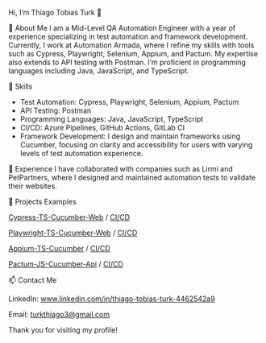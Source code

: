 Hi, I’m Thiago Tobias Turk 👋

🚀 About Me
I am a Mid-Level QA Automation Engineer with a year of experience specializing in test automation and framework development. Currently, I work at Automation Armada, where I refine my skills with tools such as Cypress, Playwright, Selenium, Appium, and Pactum. My expertise also extends to API testing with Postman. I’m proficient in programming languages including Java, JavaScript, and TypeScript.

🔧 Skills
- Test Automation: Cypress, Playwright, Selenium, Appium, Pactum
- API Testing: Postman
- Programming Languages: Java, JavaScript, TypeScript
- CI/CD: Azure Pipelines, GitHub Actions, GitLab CI
- Framework Development: I design and maintain frameworks using Cucumber, focusing on clarity and accessibility for users with varying levels of test automation experience.

💼 Experience
I have collaborated with companies such as Lirmi and PetPartners, where I designed and maintained automation tests to validate their websites.


📂 Projects Examples

[Cypress-TS-Cucumber-Web](https://github.com/thiagotobiasturk/Cypress-TS-Cucumber-Web) / [CI/CD](https://github.com/thiagotobiasturk/Cypress-TS-Cucumber-Web/actions)

[Playwright-TS-Cucumber-Web](https://github.com/thiagotobiasturk/Playwright-TS-Cucumber-Web) / [CI/CD](https://github.com/thiagotobiasturk/Playwright-TS-Cucumber-Web/actions)

[Appium-TS-Cucumber](https://github.com/thiagotobiasturk/Appium-TS-Cucumber) / [CI/CD](https://github.com/thiagotobiasturk/Appium-TS-Cucumber/actions)

[Pactum-JS-Cucumber-Api](https://github.com/thiagotobiasturk/Pactum-JS-Cucumber-Api)  / [CI/CD](https://github.com/thiagotobiasturk/Pactum-JS-Cucumber-Api/actions)

📫 Contact Me

LinkedIn: www.linkedin.com/in/thiago-tobias-turk-4462542a9

Email: turkthiago3@gmail.com

Thank you for visiting my profile!
